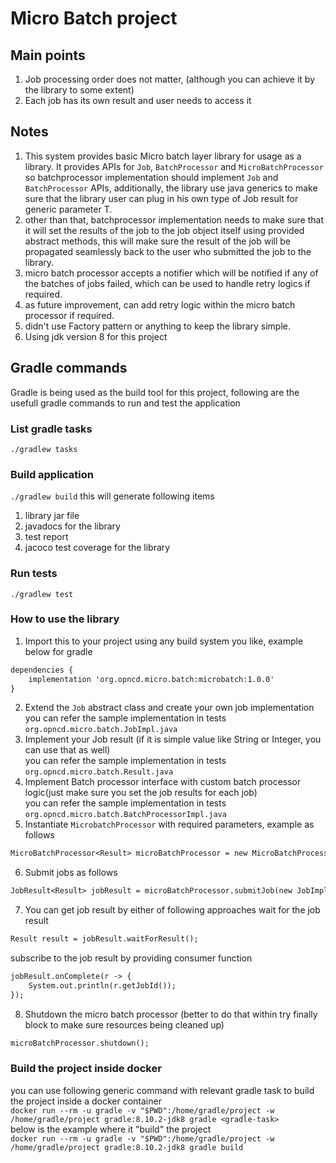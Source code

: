 # Micro Batch project

## Main points
1. Job processing order does not matter, (although you can achieve it by the library to some extent)
2. Each job has its own result and user needs to access it

## Notes
1. This system provides basic Micro batch layer library for usage as a library. It provides APIs for `Job`, 
`BatchProcessor` and `MicroBatchProcessor` so batchprocessor implementation should implement `Job` and `BatchProcessor` 
APIs, additionally, the library use java generics to make sure that the library user can plug in his own type of 
Job result for generic parameter T.
2. other than that, batchprocessor implementation needs to make sure that it will set the results of the job to the job 
object itself using provided abstract methods, this will make sure the result of the job will be propagated seamlessly
back to the user who submitted the job to the library.
3. micro batch processor accepts a notifier which will be notified if any of the batches of jobs failed, which can be
used to handle retry logics if required.
4. as future improvement, can add retry logic within the micro batch processor if required.
5. didn't use Factory pattern or anything to keep the library simple.
6. Using jdk version 8 for this project

## Gradle commands
Gradle is being used as the build tool for this project, following are the usefull gradle commands to run and test 
the application

### List gradle tasks
`./gradlew tasks`

### Build application
`./gradlew build`
this will generate following items
1. library jar file
2. javadocs for the library
3. test report
4. jacoco test coverage for the library

### Run tests
`./gradlew test`

### How to use the library
1. Import this to your project using any build system you like, example below for gradle
```dtd
dependencies {
    implementation 'org.opncd.micro.batch:microbatch:1.0.0'
}
```
2. Extend the `Job` abstract class and create your own job implementation\
you can refer the sample implementation in tests `org.opncd.micro.batch.JobImpl.java`
3. Implement your Job result (if it is simple value like String or Integer, you can use that as well)\
you can refer the sample implementation in tests `org.opncd.micro.batch.Result.java`
4. Implement Batch processor interface with custom batch processor logic(just make sure you set the job results for each job)\
you can refer the sample implementation in tests `org.opncd.micro.batch.BatchProcessorImpl.java`
5. Instantiate `MicrobatchProcessor` with required parameters, example as follows
```dtd
MicroBatchProcessor<Result> microBatchProcessor = new MicroBatchProcessorImpl<>(1, TimeUnit.SECONDS, 5, new BatchProcessorImpl(), null);
```
6. Submit jobs as follows
```dtd
JobResult<Result> jobResult = microBatchProcessor.submitJob(new JobImpl(1, 2));
```
7. You can get job result by either of following approaches
wait for the job result
```dtd
Result result = jobResult.waitForResult();
```
subscribe to the job result by providing consumer function
```dtd
jobResult.onComplete(r -> {
    System.out.println(r.getJobId());
});
```
8. Shutdown the micro batch processor (better to do that within try finally block to make sure resources being cleaned up)
```dtd
microBatchProcessor.shutdown();
```

### Build the project inside docker
you can use following generic command with relevant gradle task to build the project inside a docker container\
`docker run --rm -u gradle -v "$PWD":/home/gradle/project -w /home/gradle/project gradle:8.10.2-jdk8 gradle <gradle-task>`\
below is the example where it "build" the project\
`docker run --rm -u gradle -v "$PWD":/home/gradle/project -w /home/gradle/project gradle:8.10.2-jdk8 gradle build`
